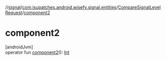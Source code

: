//[signal](../../../index.md)/[com.isupatches.android.wisefy.signal.entities](../index.md)/[CompareSignalLevelRequest](index.md)/[component2](component2.md)

# component2

[androidJvm]\
operator fun [component2](component2.md)(): [Int](https://kotlinlang.org/api/latest/jvm/stdlib/kotlin/-int/index.html)
